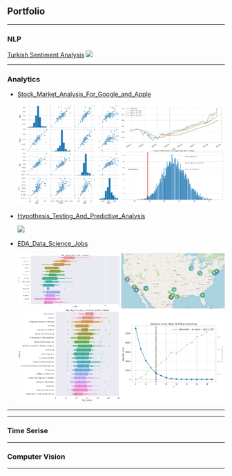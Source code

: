 ## Portfolio

---

### NLP

[Turkish Sentiment Analysis](https://github.com/Gdkmak/Turkish-Sentiment-Analysis/)
<img src="images/dummy_thumbnail.jpg?raw=true"/>

---

### Analytics 

- [Stock_Market_Analysis_For_Google_and_Apple](https://github.com/Gdkmak/analytics/blob/master/Stock_Market_Analysis_For_Google_and_Apple.ipynb/)
  
  
  <img src="images/market_A.png"/>


- [Hypothesis_Testing_And_Predictive_Analysis](https://github.com/Gdkmak/analytics/blob/master/Hypothesis_Testing_And_Predictive_Analysis.ipynb/)

  
  <img src="#?raw=true"/>
  

- [EDA_Data_Science_Jobs](https://github.com/Gdkmak/analytics/blob/master/EDA_Data_Science_Jobs.ipynb/)


  <img src="images/EDA_A.png?raw=true"/>
  
---



---

### Time Serise

---

### Computer Vision

---


